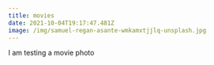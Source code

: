 ```yaml
---
title: movies
date: 2021-10-04T19:17:47.481Z
image: /img/samuel-regan-asante-wmkamxtjjlq-unsplash.jpg
---
```

I am testing a movie photo